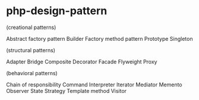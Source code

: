 # php-design-pattern

(creational patterns)

Abstract factory pattern
Builder
Factory method pattern
Prototype
Singleton

(structural patterns)

Adapter
Bridge
Composite
Decorator
Facade
Flyweight
Proxy

(behavioral patterns)

Chain of responsibility
Command
Interpreter
Iterator
Mediator
Memento
Observer
State
Strategy
Template method
Visitor